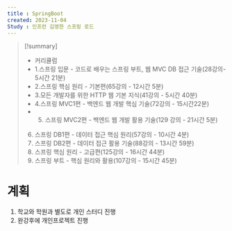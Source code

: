 ```yaml
---
title : SpringBoot
created: 2023-11-04
Study : 인프런 김영한 스프링 로드 
---
```

> [!summary]
>- 커리큘럼
>- 1.스프링 입문 - 코드로 배우는 스프링 부트, 웹 MVC DB 접근 기술(28강의- 5시간 21분)
>- 2.스프링 핵심 원리 - 기본편(65강의 - 12시간 5분)
>- 3.모든 개발자를 위한 HTTP 웹 기본 지식(41강의 - 5시간 40분)
>- 4.스프링 MVC1편 - 백엔드 웹 개발 핵심 기술(72강의 - 15시간22분)
>- 5. 스프링 MVC2편 - 백엔드 웹 개발 활용 기술(129 강의 - 21시간 5분)
>  6. 스프링 DB1편 - 데이터 접근 핵심 원리(57강의 - 10시간 4분)
>  7. 스프링 DB2편 - 데이터 접근 활용 기술(88강의 - 13시간 59분)
>  8. 스프링 핵심 원리 - 고급편(125강의 - 16시간 44분)
>  9. 스프링 부트 - 핵심 원리와 활용(107강의 - 15시간 45분)

# 계획
1. 학교와 학원과 별도로 개인 스터디 진행
2. 완강후에 개인프로젝트 진행
